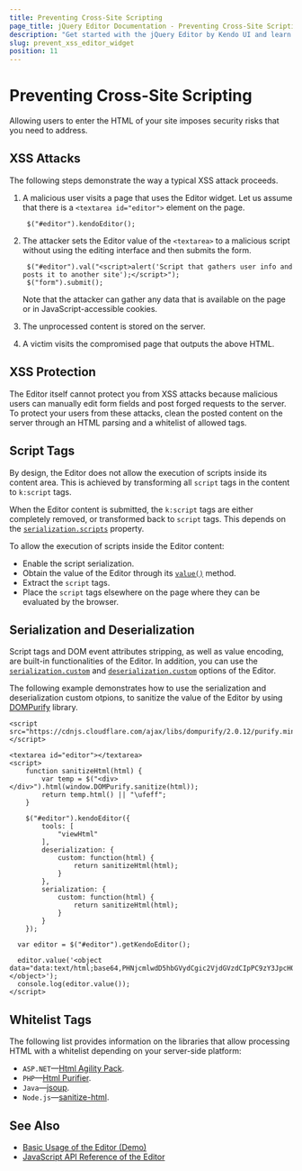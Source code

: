 ```yaml
---
title: Preventing Cross-Site Scripting
page_title: jQuery Editor Documentation - Preventing Cross-Site Scripting
description: "Get started with the jQuery Editor by Kendo UI and learn about the security implications of allowing an HTML editing in your pages and how to secure them."
slug: prevent_xss_editor_widget
position: 11
---
```


# Preventing Cross-Site Scripting

Allowing users to enter the HTML of your site imposes security risks that you need to address.

## XSS Attacks

The following steps demonstrate the way a typical XSS attack proceeds.

1. A malicious user visits a page that uses the Editor widget. Let us assume that there is a `<textarea id="editor">` element on the page.

        $("#editor").kendoEditor();

2. The attacker sets the Editor value of the `<textarea>` to a malicious script without using the editing interface and then submits the form.

        $("#editor").val("<script>alert('Script that gathers user info and posts it to another site');</script>");
        $("form").submit();

   Note that the attacker can gather any data that is available on the page or in JavaScript-accessible cookies.

3. The unprocessed content is stored on the server.
4. A victim visits the compromised page that outputs the above HTML.

## XSS Protection

The Editor itself cannot protect you from XSS attacks because malicious users can manually edit form fields and post forged requests to the server. To protect your users from these attacks, clean the posted content on the server through an HTML parsing and a whitelist of allowed tags.

## Script Tags

By design, the Editor does not allow the execution of scripts inside its content area. This is achieved by transforming all `script` tags in the content to `k:script` tags.

When the Editor content is submitted, the `k:script` tags are either completely removed, or transformed back to `script` tags. This depends on the [`serialization.scripts`](/api/javascript/ui/editor/configuration/serialization.scripts) property.

To allow the execution of scripts inside the Editor content:

* Enable the script serialization.
* Obtain the value of the Editor through its [`value()`](/api/javascript/ui/editor/methods/value) method.
* Extract the `script` tags.
* Place the `script` tags elsewhere on the page where they can be evaluated by the browser.

## Serialization and Deserialization

Script tags and DOM event attributes stripping, as well as value encoding, are built-in functionalities of the Editor. In addition, you can use the [`serialization.custom`](/api/javascript/ui/editor/configuration/serialization.custom) and [`deserialization.custom`](/api/javascript/ui/editor/configuration/deserialization.custom) options of the Editor.

The following example demonstrates how to use the serialization and deserialization custom otpions, to sanitize the value of the Editor by using [DOMPurify](https://github.com/cure53/DOMPurify) library.

```dojo
<script src="https://cdnjs.cloudflare.com/ajax/libs/dompurify/2.0.12/purify.min.js"></script>
 
<textarea id="editor"></textarea>
<script>
    function sanitizeHtml(html) {
		var temp = $("<div></div>").html(window.DOMPurify.sanitize(html));
		return temp.html() || "\ufeff";
    }

    $("#editor").kendoEditor({
		tools: [
			"viewHtml"
		],
		deserialization: {
			custom: function(html) {
				return sanitizeHtml(html);
			}
		},
		serialization: {
			custom: function(html) {
				return sanitizeHtml(html);
			}
		}
    });

  var editor = $("#editor").getKendoEditor();

  editor.value('<object data="data:text/html;base64,PHNjcmlwdD5hbGVydCgic2VjdGVzdCIpPC9zY3JpcHQ+"></object>');
  console.log(editor.value());
</script>
```

## Whitelist Tags

The following list provides information on the libraries that allow processing HTML with a whitelist depending on your server-side platform:

- `ASP.NET`&mdash;[Html Agility Pack](https://html-agility-pack.net/).
- `PHP`&mdash;[Html Purifier](http://htmlpurifier.org/).
- `Java`&mdash;[jsoup](https://jsoup.org/).
- `Node.js`&mdash;[sanitize-html](https://www.npmjs.com/package/sanitize-html).

## See Also

* [Basic Usage of the Editor (Demo)](https://demos.telerik.com/kendo-ui/editor/index)
* [JavaScript API Reference of the Editor](/api/javascript/ui/editor)
